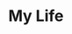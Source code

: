 ---
layout: list
title: My Life
slug: my life
menu: true
submenu: false
order: 3
description: >
  나의 학교 생활 및 일상 생활을 올리는 곳
---